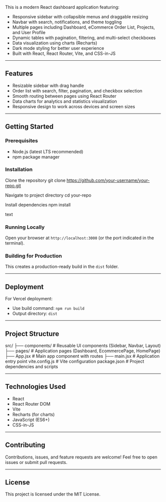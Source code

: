 
This is a modern React dashboard application featuring:

- Responsive sidebar with collapsible menus and draggable resizing  
- Navbar with search, notifications, and theme toggling  
- Multiple pages including Dashboard, eCommerce Order List, Projects, and User Profile  
- Dynamic tables with pagination, filtering, and multi-select checkboxes  
- Data visualization using charts (Recharts)  
- Dark mode styling for better user experience  
- Built with React, React Router, Vite, and CSS-in-JS

---

## Features

- Resizable sidebar with drag handle  
- Order list with search, filter, pagination, and checkbox selection  
- Smooth routing between pages using React Router  
- Data charts for analytics and statistics visualization  
- Responsive design to work across devices and screen sizes

---

## Getting Started

### Prerequisites

- Node.js (latest LTS recommended)  
- npm package manager

### Installation
Clone the repository
git clone https://github.com/your-username/your-repo.git

Navigate to project directory
cd your-repo

Install dependencies
npm install

text

### Running Locally


Open your browser at `http://localhost:3000` (or the port indicated in the terminal).

### Building for Production


This creates a production-ready build in the `dist` folder.

---

## Deployment

For Vercel deployment:

- Use build command: `npm run build`  
- Output directory: `dist`  

---

## Project Structure

src/
├── components/ # Reusable UI components (Sidebar, Navbar, Layout)
├── pages/ # Application pages (Dashboard, EcommercePage, HomePage)
├── App.jsx # Main app component with routes
├── main.jsx # Application entry point
vite.config.js # Vite configuration
package.json # Project dependencies and scripts


---

## Technologies Used

- React  
- React Router DOM  
- Vite  
- Recharts (for charts)  
- JavaScript (ES6+)  
- CSS-in-JS  

---

## Contributing

Contributions, issues, and feature requests are welcome! Feel free to open issues or submit pull requests.

---

## License

This project is licensed under the MIT License.
